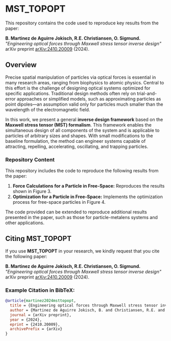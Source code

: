 # MST_TOPOPT

This repository contains the code used to reproduce key results from the paper:

**B. Martinez de Aguirre Jokisch, R.E. Christiansen, O. Sigmund.**  
*"Engineering optical forces through Maxwell stress tensor inverse design"*  
arXiv preprint [arXiv:2410.20009](https://arxiv.org/abs/2410.20009) (2024).

## Overview

Precise spatial manipulation of particles via optical forces is essential in many research areas, ranging from biophysics to atomic physics. Central to this effort is the challenge of designing optical systems optimized for specific applications. Traditional design methods often rely on trial-and-error approaches or simplified models, such as approximating particles as point dipoles—an assumption valid only for particles much smaller than the wavelength of the electromagnetic field.

In this work, we present a general **inverse design framework** based on the **Maxwell stress tensor (MST) formalism**. This framework enables the simultaneous design of all components of the system and is applicable to particles of arbitrary sizes and shapes. With small modifications to the baseline formulation, the method can engineer systems capable of attracting, repelling, accelerating, oscillating, and trapping particles.

### Repository Content

This repository includes the code to reproduce the following results from the paper:

1. **Force Calculations for a Particle in Free-Space:** Reproduces the results shown in Figure 3.  
2. **Optimization for a Particle in Free-Space:** Implements the optimization process for free-space particles in Figure 4.

The code provided can be extended to reproduce additional results presented in the paper, such as those for particle-metalens systems and other applications.

## Citing MST_TOPOPT

If you use **MST_TOPOPT** in your research, we kindly request that you cite the following paper:

**B. Martinez de Aguirre Jokisch, R.E. Christiansen, O. Sigmund.**  
*"Engineering optical forces through Maxwell stress tensor inverse design"*  
arXiv preprint [arXiv:2410.20009](https://arxiv.org/abs/2410.20009) (2024).

### Example Citation in BibTeX:

```bibtex
@article{martinez2024msttopopt,
  title = {Engineering optical forces through Maxwell stress tensor inverse design},
  author = {Martinez de Aguirre Jokisch, B. and Christiansen, R.E. and Sigmund, O.},
  journal = {arXiv preprint},
  year = {2024},
  eprint = {2410.20009},
  archivePrefix = {arXiv}
}
